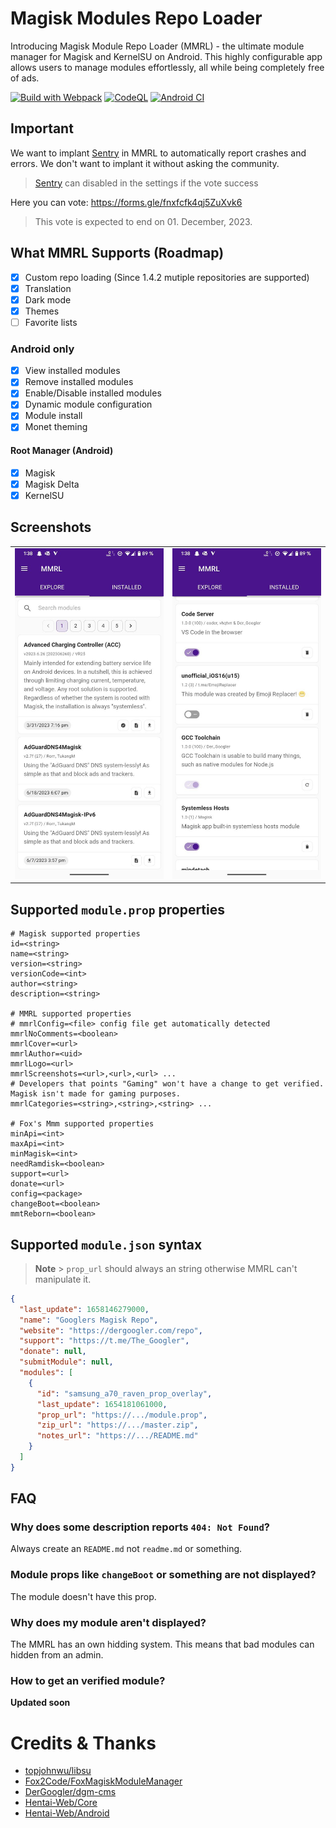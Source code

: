 # Magisk Modules Repo Loader

Introducing Magisk Module Repo Loader (MMRL) - the ultimate module manager for Magisk and KernelSU on Android. This highly configurable app allows users to manage modules effortlessly, all while being completely free of ads.

[![Build with Webpack](https://github.com/DerGoogler/MMRL/actions/workflows/webpack.yml/badge.svg?branch=master)](https://github.com/DerGoogler/MMRL/actions/workflows/webpack.yml)
[![CodeQL](https://github.com/DerGoogler/MMRL/actions/workflows/codeql-analysis.yml/badge.svg)](https://github.com/DerGoogler/MMRL/actions/workflows/codeql-analysis.yml)
[![Android CI](https://github.com/DerGoogler/MMRL/actions/workflows/android.yml/badge.svg)](https://github.com/DerGoogler/MMRL/actions/workflows/android.yml)

## Important

We want to implant [Sentry](https://sentry.io) in MMRL to automatically report crashes and errors. We don't want to implant it without asking the community.

> [Sentry](https://sentry.io) can disabled in the settings if the vote success

Here you can vote: https://forms.gle/fnxfcfk4qj5ZuXvk6

> This vote is expected to end on 01. December, 2023.

## What MMRL Supports (Roadmap)

- [x] Custom repo loading (Since 1.4.2 mutiple repositories are supported)
- [x] Translation
- [x] Dark mode
- [x] Themes
- [ ] Favorite lists

### Android only

- [x] View installed modules
- [x] Remove installed modules
- [x] Enable/Disable installed modules
- [x] Dynamic module configuration
- [x] Module install
- [x] Monet theming

#### Root Manager (Android)

- [x] Magisk
- [x] Magisk Delta
- [x] KernelSU

## Screenshots

<table>
<tr>
	<td><img src="assets/screen1.jpg" width="250" />
	<td><img src="assets/screen2.jpg" width="250"/>
<tr>
</table>

## Supported `module.prop` properties

```properties
# Magisk supported properties
id=<string>
name=<string>
version=<string>
versionCode=<int>
author=<string>
description=<string>

# MMRL supported properties
# mmrlConfig=<file> config file get automatically detected
mmrlNoComments=<boolean>
mmrlCover=<url>
mmrlAuthor=<uid>
mmrlLogo=<url>
mmrlScreenshots=<url>,<url>,<url> ...
# Developers that points "Gaming" won't have a change to get verified. Magisk isn't made for gaming purposes.
mmrlCategories=<string>,<string>,<string> ...

# Fox's Mmm supported properties
minApi=<int>
maxApi=<int>
minMagisk=<int>
needRamdisk=<boolean>
support=<url>
donate=<url>
config=<package>
changeBoot=<boolean>
mmtReborn=<boolean>
```

## Supported `module.json` syntax

> **Note** > `prop_url` should always an string otherwise MMRL can't manipulate it.

```json
{
  "last_update": 1658146279000,
  "name": "Googlers Magisk Repo",
  "website": "https://dergoogler.com/repo",
  "support": "https://t.me/The_Googler",
  "donate": null,
  "submitModule": null,
  "modules": [
    {
      "id": "samsung_a70_raven_prop_overlay",
      "last_update": 1654181061000,
      "prop_url": "https://.../module.prop",
      "zip_url": "https://.../master.zip",
      "notes_url": "https://.../README.md"
    }
  ]
}
```

## FAQ

### Why does some description reports `404: Not Found`?

Always create an `README.md` not `readme.md` or something.

### Module props like `changeBoot` or something are not displayed?

The module doesn't have this prop.

### Why does my module aren't displayed?

The MMRL has an own hidding system. This means that bad modules can hidden from an admin.

### How to get an verified module?

**Updated soon**

# Credits & Thanks

- [topjohnwu/libsu](https://github.com/topjohnwu/libsu)
- [Fox2Code/FoxMagiskModuleManager](https://github.com/Fox2Code/FoxMagiskModuleManager)
- [DerGoogler/dgm-cms](https://github.com/DerGoogler/dgm-cms)
- [Hentai-Web/Core](https://github.com/Hentai-Web/Core)
- [Hentai-Web/Android](https://github.com/Hentai-Web/Android)
